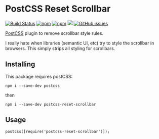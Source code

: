 # PostCSS Reset Scrollbar 
[![Build Status](https://travis-ci.org/keegandonley/postcss-reset-scrollbar.svg?branch=master)](https://travis-ci.org/keegandonley/postcss-reset-scrollbar)
[![npm](https://img.shields.io/npm/v/postcss-reset-scrollbar.svg)]()
[![npm](https://img.shields.io/npm/l/postcss-reset-scrollbar.svg)]()
[![](https://img.shields.io/github/issues-pr/keegandonley/postcss-reset-scrollbar.svg)]()
[![GitHub issues](https://img.shields.io/github/issues/keegandonley/postcss-reset-scrollbar.svg)]()

[PostCSS](https://github.com/postcss/postcss) plugin to remove scrollbar style rules.

I really hate when libraries (semantic UI, etc) try to style the scrollbar in browsers. This simply strips all styling for scrollbars. 

## Installing
This package requires postCSS:

`npm i --save-dev postcss`

then

`npm i --save-dev postcss-reset-scrollbar`

## Usage

`postcss([require('postcss-reset-scrollbar')]);`
